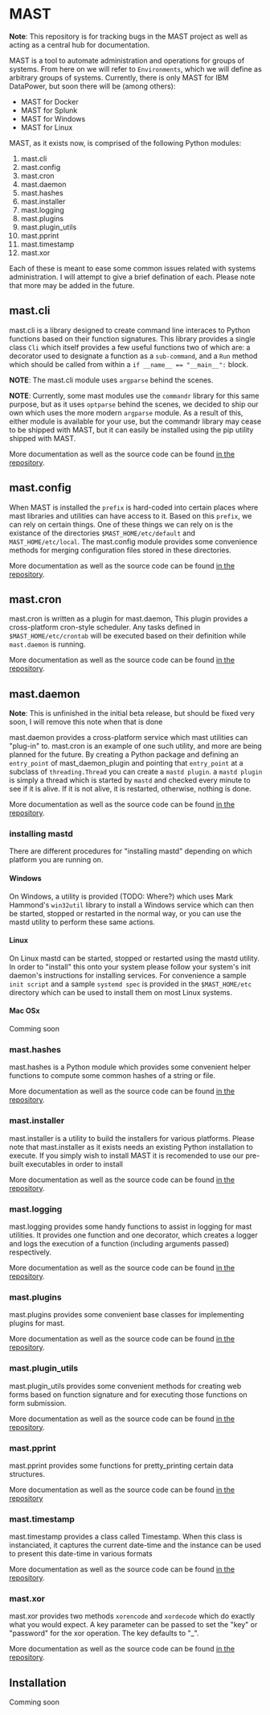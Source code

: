 # MAST

__Note__: This repository is for tracking bugs in the MAST project as well as 
acting as a central hub for documentation.

MAST is a tool to automate administration and operations for groups of 
systems. From here on we will refer to `Environments`, which we will define
as arbitrary groups of systems. Currently, there is only MAST for IBM 
DataPower, but soon there will be (among others):

* MAST for Docker
* MAST for Splunk
* MAST for Windows
* MAST for Linux

MAST, as it exists now, is comprised of the following Python modules:

1. mast.cli
2. mast.config
3. mast.cron
4. mast.daemon
5. mast.hashes
6. mast.installer
7. mast.logging
8. mast.plugins
9. mast.plugin_utils
10. mast.pprint
11. mast.timestamp
12. mast.xor

Each of these is meant to ease some common issues related with systems
administration. I will attempt to give a brief defination of each.
Please note that more may be added in the future.

## mast.cli

mast.cli is a library designed to create command line interaces to
Python functions based on their function signatures. This library
provides a single class `Cli` which itself provides a few useful
functions two of which are: a decorator used to designate a function
as a `sub-command`, and a `Run` method which should be called from
within a `if __name__ == "__main__":` block.

__NOTE__: The mast.cli module uses `argparse` behind the scenes.

__NOTE__: Currently, some mast modules use the `commandr` library
for this same purpose, but as it uses `optparse` behind the scenes,
we decided to ship our own which uses the more modern `argparse` module.
As a result of this, either module is available for your use, but the commandr
library may cease to be shipped with MAST, but it can easily be installed using
the pip utility shipped with MAST.

More documentation as well as the source code can be found 
[in the repository](https://github.com/mcindi/mast.cli).

## mast.config

When MAST is installed the `prefix` is hard-coded into certain places
where mast libraries and utilities can have access to it. Based on this
`prefix`, we can rely on certain things. One of these things we can rely
on is the existance of the directories `$MAST_HOME/etc/default` and 
`MAST_HOME/etc/local`. The mast.config module provides some convenience
methods for merging configuration files stored in these directories.

More documentation as well as the source code can be found
[in the repository](https://github.com/mcindi/mast.config).

## mast.cron

mast.cron is written as a plugin for mast.daemon, This plugin provides a 
cross-platform cron-style scheduler. Any tasks defined in 
`$MAST_HOME/etc/crontab` will be executed based on their definition while 
`mast.daemon` is running.

More documentation as well as the source code can be found
[in the repository](https://github.com/mcindi/mast.cron).

## mast.daemon

__Note__: This is unfinished in the initial beta release, but should be
fixed very soon, I will remove this note when that is done

mast.daemon provides a cross-platform service which mast utilities can
"plug-in" to. mast.cron is an example of one such utility, and more are 
being planned for the future. By creating a Python package and defining an
`entry_point` of mast_daemon_plugin and pointing that `entry_point` at a
subclass of `threading.Thread` you can create a `mastd plugin`. a 
`mastd plugin` is simply a thread which is started by `mastd` and checked
every minute to see if it is alive. If it is not alive, it is restarted,
otherwise, nothing is done.

More documentation as well as the source code can be found
[in the repository](https://github.com/mcindi/mast.daemon).


### installing mastd

There are different procedures for "installing mastd" depending on which platform
you are running on.

#### Windows

On Windows, a utility is provided (TODO: Where?) which uses Mark Hammond's `win32util`
library to install a Windows service which can then be started, stopped or restarted
in the normal way, or you can use the mastd utility to perform these same actions.

#### Linux

On Linux mastd can be started, stopped or restarted using the mastd utility.
In order to "install" this onto your system please follow your system's
init daemon's instructions for installing services. For convenience a sample
`init script` and a sample `systemd spec` is provided in the `$MAST_HOME/etc`
directory which can be used to install them on most Linux systems.

#### Mac OSx

Comming soon

### mast.hashes

mast.hashes is a Python module which provides some convenient helper functions to
compute some common hashes of a string or file.

More documentation as well as the source code can be found
[in the repository](https://github.com/mcindi/mast.hashes).

### mast.installer

mast.installer is a utility to build the installers for various platforms. Please note
that mast.installer as it exists needs an existing Python installation to execute. If
you simply wish to install MAST it is recomended to use our pre-built executables
in order to install

More documentation as well as the source code can be found
[in the repository](https://github.com/mcindi/mast.installer).

### mast.logging

mast.logging provides some handy functions to assist in logging for mast utilities.
It provides one function and one decorator, which creates a logger and logs the execution
of a function (including arguments passed) respectively.

More documentation as well as the source code can be found
[in the repository](https://github.com/mcindi/mast.logging).


### mast.plugins

mast.plugins provides some convenient base classes for implementing plugins for mast.

More documentation as well as the source code can be found
[in the repository](https://github.com/mcindi/mast.plugins).

### mast.plugin_utils

mast.plugin_utils provides some convenient methods for creating web forms based on function
signature and for executing those functions on form submission.

More documentation as well as the source code can be found
[in the repository](https://github.com/mcindi/mast.plugin_utils).


### mast.pprint

mast.pprint provides some functions for pretty_printing certain data structures.

More documentation as well as the source code can be found
[in the repository](https://github.com/mcindi/mast.pprint.)

### mast.timestamp

mast.timestamp provides a class called Timestamp. When this class is instanciated,
it captures the current date-time and the instance can be used to present this
date-time in various formats

More documentation as well as the source code can be found
[in the repository](https://github.com/mcindi/mast.timestamp).

### mast.xor

mast.xor provides two methods `xorencode` and `xordecode` which do exactly
what you would expect. A key parameter can be passed to set the
"key" or "password" for the xor operation. The key defaults to "\_".

More documentation as well as the source code can be found
[in the repository](https://github.com/mcindi/mast.xor).

## Installation

Comming soon


